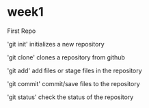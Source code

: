 # week1
First Repo


'git init' initializes a new repository

'git clone' clones a repository from github

'git add' add files or stage files in the repository

'git commit' commit/save files to the repository

'git status' check the status of the repository
